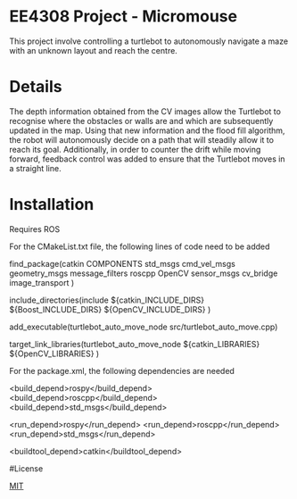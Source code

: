 # EE4308 Project - Micromouse

This project involve controlling a turtlebot to autonomously navigate a maze with an unknown layout and reach the centre.

# Details 

The depth information obtained from the CV images allow the Turtlebot to recognise where the obstacles or walls are and which are subsequently updated in the map. Using that new information and the flood fill algorithm, the robot will autonomously decide on a path that will steadily allow it to reach its goal. Additionally, in order to counter the drift while moving forward, feedback control was added to ensure that the Turtlebot moves in a straight line.

# Installation

Requires ROS

For the CMakeList.txt file, the following lines of code need to be added

find_package(catkin COMPONENTS std_msgs cmd_vel_msgs geometry_msgs message_filters roscpp OpenCV sensor_msgs cv_bridge image_transport )

include_directories(include
     ${catkin_INCLUDE_DIRS}
     ${Boost_INCLUDE_DIRS}
     ${OpenCV_INCLUDE_DIRS}
 )
 
add_executable(turtlebot_auto_move_node src/turtlebot_auto_move.cpp)

target_link_libraries(turtlebot_auto_move_node
   ${catkin_LIBRARIES}
   ${OpenCV_LIBRARIES}
 )

 For the package.xml, the following dependencies are needed

<build_depend>rospy</build_depend>
<build_depend>roscpp</build_depend>
<build_depend>std_msgs</build_depend>

<run_depend>rospy</run_depend>
<run_depend>roscpp</run_depend>
<run_depend>std_msgs</run_depend>

<buildtool_depend>catkin</buildtool_depend>

#License

[MIT](https://choosealicense.com/licenses/mit/)
